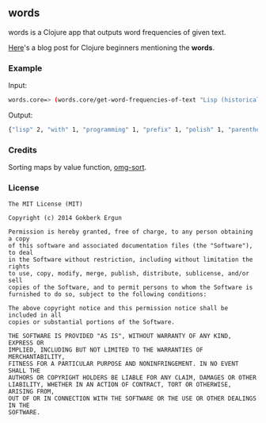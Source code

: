 ## words

words is a Clojure app that outputs word frequencies of given text.

[Here][1]'s a blog post for Clojure beginners mentioning the **words**.

### Example

Input:
```bash
words.core=> (words.core/get-word-frequencies-of-text "Lisp (historically, LISP) is a family of computer programming languages with a long history and a distinctive, fully parenthesized Polish prefix notation.")
```

Output:
```bash
{"lisp" 2, "with" 1, "programming" 1, "prefix" 1, "polish" 1, "parenthesized" 1, "notation" 1, "long" 1, "languages" 1, "history" 1, "historically" 1, "fully" 1, "family" 1, "distinctive" 1, "computer" 1}
```

### Credits

Sorting maps by value function, [omg-sort][2].

### License

	The MIT License (MIT)
    
    Copyright (c) 2014 Gokberk Ergun
    
    Permission is hereby granted, free of charge, to any person obtaining a copy
    of this software and associated documentation files (the "Software"), to deal
    in the Software without restriction, including without limitation the rights
    to use, copy, modify, merge, publish, distribute, sublicense, and/or sell
    copies of the Software, and to permit persons to whom the Software is
    furnished to do so, subject to the following conditions:
    
    The above copyright notice and this permission notice shall be included in all
    copies or substantial portions of the Software.
    
    THE SOFTWARE IS PROVIDED "AS IS", WITHOUT WARRANTY OF ANY KIND, EXPRESS OR
    IMPLIED, INCLUDING BUT NOT LIMITED TO THE WARRANTIES OF MERCHANTABILITY,
    FITNESS FOR A PARTICULAR PURPOSE AND NONINFRINGEMENT. IN NO EVENT SHALL THE
    AUTHORS OR COPYRIGHT HOLDERS BE LIABLE FOR ANY CLAIM, DAMAGES OR OTHER
    LIABILITY, WHETHER IN AN ACTION OF CONTRACT, TORT OR OTHERWISE, ARISING FROM,
    OUT OF OR IN CONNECTION WITH THE SOFTWARE OR THE USE OR OTHER DEALINGS IN THE
    SOFTWARE.


[1]: http://blog.faradaj.com/post/89511968217
[2]: http://tllake.blogspot.com.tr/2010/10/sorting-clojure-maps-by-value.html